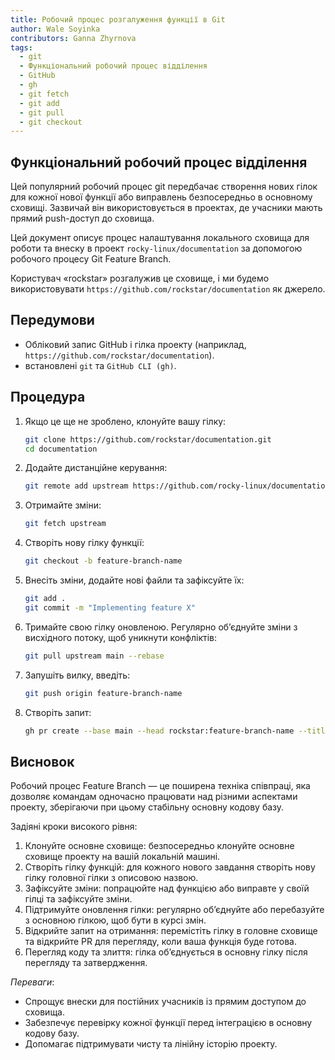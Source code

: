 ```yaml
---
title: Робочий процес розгалуження функції в Git
author: Wale Soyinka
contributors: Ganna Zhyrnova
tags:
  - git
  - Функціональний робочий процес відділення
  - GitHub
  - gh
  - git fetch
  - git add
  - git pull
  - git checkout
---
```


## Функціональний робочий процес відділення

Цей популярний робочий процес git передбачає створення нових гілок для кожної нової функції або виправлень безпосередньо в основному сховищі.
Зазвичай він використовується в проектах, де учасники мають прямий push-доступ до сховища.

Цей документ описує процес налаштування локального сховища для роботи та внеску в проект `rocky-linux/documentation` за допомогою робочого процесу Git Feature Branch.

Користувач «rockstar» розгалужив це сховище, і ми будемо використовувати `https://github.com/rockstar/documentation` як джерело.

## Передумови

- Обліковий запис GitHub і гілка проекту (наприклад, `https://github.com/rockstar/documentation`).
- встановлені `git` та `GitHub CLI (gh)`.

## Процедура

1. Якщо це ще не зроблено, клонуйте вашу гілку:
   ```bash
   git clone https://github.com/rockstar/documentation.git
   cd documentation
   ```
2. Додайте дистанційне керування:
   ```bash
   git remote add upstream https://github.com/rocky-linux/documentation.git
   ```
3. Отримайте зміни:
   ```bash
   git fetch upstream
   ```
4. Створіть нову гілку функції:
   ```bash
   git checkout -b feature-branch-name
   ```
5. Внесіть зміни, додайте нові файли та зафіксуйте їх:

   ```bash
   git add .
   git commit -m "Implementing feature X"
   ```
6. Тримайте свою гілку оновленою. Регулярно об’єднуйте зміни з висхідного потоку, щоб уникнути конфліктів:
   ```bash
   git pull upstream main --rebase
   ```
7. Запушіть вилку, введіть:
   ```bash
   git push origin feature-branch-name
   ```
8. Створіть запит:
   ```bash
   gh pr create --base main --head rockstar:feature-branch-name --title "New Feature X" --body "Long Description of the feature"
   ```

## Висновок

Робочий процес Feature Branch — це поширена техніка співпраці, яка дозволяє командам одночасно працювати над різними аспектами проекту, зберігаючи при цьому стабільну основну кодову базу.

Задіяні кроки високого рівня:

1. Клонуйте основне сховище: безпосередньо клонуйте основне сховище проекту на вашій локальній машині.
2. Створіть гілку функцій: для кожного нового завдання створіть нову гілку головної гілки з описовою назвою.
3. Зафіксуйте зміни: попрацюйте над функцією або виправте у своїй гілці та зафіксуйте зміни.
4. Підтримуйте оновлення гілки: регулярно об’єднуйте або перебазуйте з основною гілкою, щоб бути в курсі змін.
5. Відкрийте запит на отримання: перемістіть гілку в головне сховище та відкрийте PR для перегляду, коли ваша функція буде готова.
6. Перегляд коду та злиття: гілка об’єднується в основну гілку після перегляду та затвердження.

_Переваги_:

- Спрощує внески для постійних учасників із прямим доступом до сховища.
- Забезпечує перевірку кожної функції перед інтеграцією в основну кодову базу.
- Допомагає підтримувати чисту та лінійну історію проекту.
